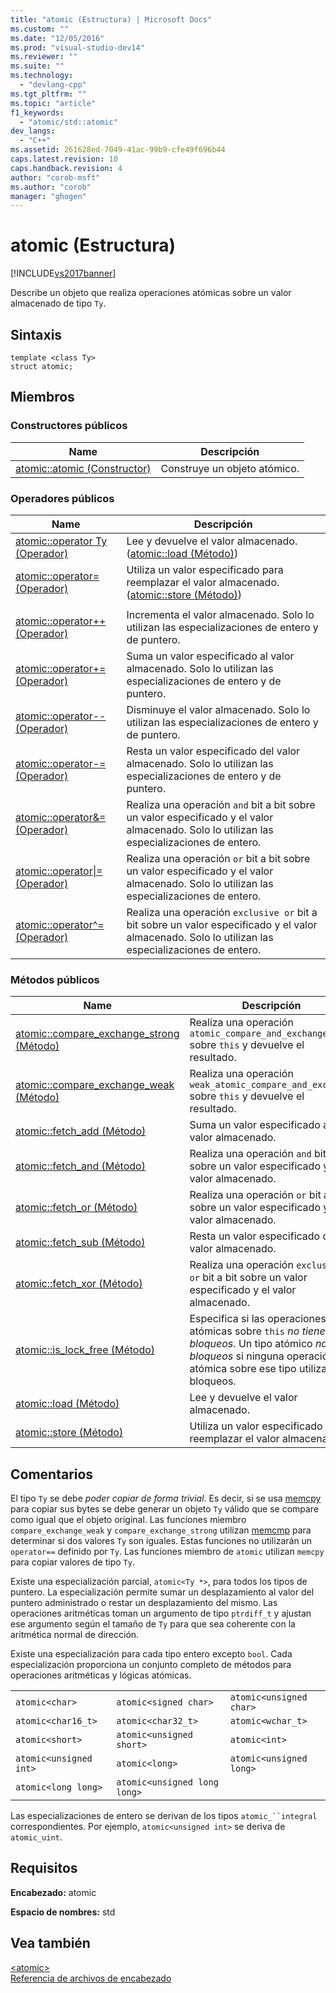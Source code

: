 ```yaml
---
title: "atomic (Estructura) | Microsoft Docs"
ms.custom: ""
ms.date: "12/05/2016"
ms.prod: "visual-studio-dev14"
ms.reviewer: ""
ms.suite: ""
ms.technology: 
  - "devlang-cpp"
ms.tgt_pltfrm: ""
ms.topic: "article"
f1_keywords: 
  - "atomic/std::atomic"
dev_langs: 
  - "C++"
ms.assetid: 261628ed-7049-41ac-99b9-cfe49f696b44
caps.latest.revision: 10
caps.handback.revision: 4
author: "corob-msft"
ms.author: "corob"
manager: "ghogen"
---
```

# atomic (Estructura)
[!INCLUDE[vs2017banner](../assembler/inline/includes/vs2017banner.md)]

Describe un objeto que realiza operaciones atómicas sobre un valor almacenado de tipo `Ty`.  
  
## Sintaxis  
  
```  
template <class Ty>  
struct atomic;  
```  
  
## Miembros  
  
### Constructores públicos  
  
|Name|Descripción|  
|----------|-----------------|  
|[atomic::atomic \(Constructor\)](../Topic/atomic::atomic%20Constructor.md)|Construye un objeto atómico.|  
  
### Operadores públicos  
  
|Name|Descripción|  
|----------|-----------------|  
|[atomic::operator Ty \(Operador\)](../Topic/atomic::operator%20Ty%20Operator.md)|Lee y devuelve el valor almacenado. \([atomic::load \(Método\)](../Topic/atomic::load%20Method.md)\)|  
|[atomic::operator\= \(Operador\)](../Topic/atomic::operator=%20Operator.md)|Utiliza un valor especificado para reemplazar el valor almacenado. \([atomic::store \(Método\)](../Topic/atomic::store%20Method.md)\)|  
|||  
|[atomic::operator\+\+ \(Operador\)](../Topic/atomic::operator++%20Operator.md)|Incrementa el valor almacenado.  Solo lo utilizan las especializaciones de entero y de puntero.|  
|[atomic::operator\+\= \(Operador\)](../Topic/atomic::operator+=%20Operator.md)|Suma un valor especificado al valor almacenado.  Solo lo utilizan las especializaciones de entero y de puntero.|  
|[atomic::operator\-\- \(Operador\)](../Topic/atomic::operator--%20Operator.md)|Disminuye el valor almacenado.  Solo lo utilizan las especializaciones de entero y de puntero.|  
|[atomic::operator\-\= \(Operador\)](../Topic/atomic::operator-=%20Operator.md)|Resta un valor especificado del valor almacenado.  Solo lo utilizan las especializaciones de entero y de puntero.|  
|[atomic::operator&\= \(Operador\)](../Topic/atomic::operator&=%20Operator.md)|Realiza una operación `and` bit a bit sobre un valor especificado y el valor almacenado.  Solo lo utilizan las especializaciones de entero.|  
|[atomic::operator&#124;\= \(Operador\)](../Topic/atomic::operator%7C=%20Operator.md)|Realiza una operación `or` bit a bit sobre un valor especificado y el valor almacenado.  Solo lo utilizan las especializaciones de entero.|  
|[atomic::operator^\= \(Operador\)](../Topic/atomic::operator%5E=%20Operator.md)|Realiza una operación `exclusive or` bit a bit sobre un valor especificado y el valor almacenado.  Solo lo utilizan las especializaciones de entero.|  
  
### Métodos públicos  
  
|Name|Descripción|  
|----------|-----------------|  
|[atomic::compare\_exchange\_strong \(Método\)](../Topic/atomic::compare_exchange_strong%20Method.md)|Realiza una operación `atomic_compare_and_exchange` sobre `this` y devuelve el resultado.|  
|[atomic::compare\_exchange\_weak \(Método\)](../Topic/atomic::compare_exchange_weak%20Method.md)|Realiza una operación `weak_atomic_compare_and_exchange` sobre `this` y devuelve el resultado.|  
|[atomic::fetch\_add \(Método\)](../Topic/atomic::fetch_add%20Method.md)|Suma un valor especificado al valor almacenado.|  
|[atomic::fetch\_and \(Método\)](../Topic/atomic::fetch_and%20Method.md)|Realiza una operación `and` bit a bit sobre un valor especificado y el valor almacenado.|  
|[atomic::fetch\_or \(Método\)](../Topic/atomic::fetch_or%20Method.md)|Realiza una operación `or` bit a bit sobre un valor especificado y el valor almacenado.|  
|[atomic::fetch\_sub \(Método\)](../Topic/atomic::fetch_sub%20Method.md)|Resta un valor especificado del valor almacenado.|  
|[atomic::fetch\_xor \(Método\)](../Topic/atomic::fetch_xor%20Method.md)|Realiza una operación `exclusive or` bit a bit sobre un valor especificado y el valor almacenado.|  
|[atomic::is\_lock\_free \(Método\)](../Topic/atomic::is_lock_free%20Method.md)|Especifica si las operaciones atómicas sobre `this` *no tienen bloqueos*.  Un tipo atómico *no tiene bloqueos* si ninguna operación atómica sobre ese tipo utiliza bloqueos.|  
|[atomic::load \(Método\)](../Topic/atomic::load%20Method.md)|Lee y devuelve el valor almacenado.|  
|[atomic::store \(Método\)](../Topic/atomic::store%20Method.md)|Utiliza un valor especificado para reemplazar el valor almacenado.|  
  
## Comentarios  
 El tipo `Ty` se debe *poder copiar de forma trivial*.  Es decir, si se usa [memcpy](../c-runtime-library/reference/memcpy-wmemcpy.md) para copiar sus bytes se debe generar un objeto `Ty` válido que se compare como igual que el objeto original.  Las funciones miembro `compare_exchange_weak` y `compare_exchange_strong` utilizan [memcmp](../c-runtime-library/reference/memcmp-wmemcmp.md) para determinar si dos valores `Ty` son iguales.  Estas funciones no utilizarán un `operator==` definido por `Ty`.  Las funciones miembro de `atomic` utilizan `memcpy` para copiar valores de tipo `Ty`.  
  
 Existe una especialización parcial, `atomic<Ty *>`, para todos los tipos de puntero.  La especialización permite sumar un desplazamiento al valor del puntero administrado o restar un desplazamiento del mismo.  Las operaciones aritméticas toman un argumento de tipo `ptrdiff_t` y ajustan ese argumento según el tamaño de `Ty` para que sea coherente con la aritmética normal de dirección.  
  
 Existe una especialización para cada tipo entero excepto `bool`.  Cada especialización proporciona un conjunto completo de métodos para operaciones aritméticas y lógicas atómicas.  
  
||||  
|-|-|-|  
|`atomic<char>`|`atomic<signed char>`|`atomic<unsigned char>`|  
|`atomic<char16_t>`|`atomic<char32_t>`|`atomic<wchar_t>`|  
|`atomic<short>`|`atomic<unsigned short>`|`atomic<int>`|  
|`atomic<unsigned int>`|`atomic<long>`|`atomic<unsigned long>`|  
|`atomic<long long>`|`atomic<unsigned long long>`|  
  
 Las especializaciones de entero se derivan de los tipos `atomic_``integral` correspondientes.  Por ejemplo, `atomic<unsigned int>` se deriva de `atomic_uint`.  
  
## Requisitos  
 **Encabezado:** atomic  
  
 **Espacio de nombres:** std  
  
## Vea también  
 [\<atomic\>](../standard-library/atomic.md)   
 [Referencia de archivos de encabezado](../standard-library/cpp-standard-library-header-files.md)